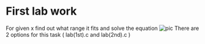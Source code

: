 # First lab work
For given x find out what range it fits and solve the equation 
![pic](https://github.com/Labs_asd/raw/lab1/Variant.png)
There are 2 options for this task ( lab(1st).c and lab(2nd).c )
